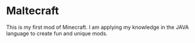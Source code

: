 # Maltecraft
This is my first mod of Minecraft. 
I am applying my knowledge in the JAVA language to create fun and unique mods.
